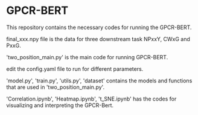 # GPCR-BERT

This repository contains the necessary codes for running the GPCR-BERT.

final_xxx.npy file is the data for three downstream task NPxxY, CWxG and PxxG.

'two_position_main.py' is the main code for running GPCR-BERT.

edit the config.yaml file to run for different parameters.

'model.py', 'train.py', 'utils.py', 'dataset' contains the models and functions that are used in 'two_position_main.py'.

'Correlation.ipynb', 'Heatmap.ipynb', 't_SNE.ipynb' has the codes for visualizing and interpreting the GPCR-Bert.
